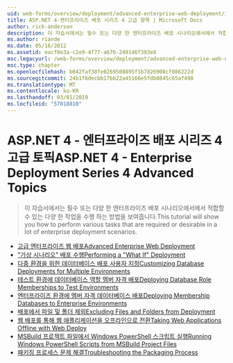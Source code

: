 ```yaml
---
uid: web-forms/overview/deployment/advanced-enterprise-web-deployment/index
title: ASP.NET 4-엔터프라이즈 배포 시리즈 4 고급 항목 | Microsoft Docs
author: rick-anderson
description: 이 자습서에서는 필수 또는 다양 한 엔터프라이즈 배포 시나리오에서에서 적합할 수 있는 다양 한 작업을 수행 하는 방법을 보여줍니다.
ms.author: riande
ms.date: 05/16/2012
ms.assetid: eacf0e3a-c2e9-4f77-a676-249146f393e8
msc.legacyurl: /web-forms/overview/deployment/advanced-enterprise-web-deployment
msc.type: chapter
ms.openlocfilehash: b042faf38fe0269508895f1b7826908cf086222d
ms.sourcegitcommit: 24b1f6decbb17bb22a45166e5fdb0845c65af498
ms.translationtype: MT
ms.contentlocale: ko-KR
ms.lasthandoff: 03/01/2019
ms.locfileid: "57018810"
---
```

<a name="aspnet-4---enterprise-deployment-series-4-advanced-topics"></a><span data-ttu-id="02bfe-103">ASP.NET 4 - 엔터프라이즈 배포 시리즈 4 고급 토픽</span><span class="sxs-lookup"><span data-stu-id="02bfe-103">ASP.NET 4 - Enterprise Deployment Series 4 Advanced Topics</span></span>
====================
> <span data-ttu-id="02bfe-104">이 자습서에서는 필수 또는 다양 한 엔터프라이즈 배포 시나리오에서에서 적합할 수 있는 다양 한 작업을 수행 하는 방법을 보여줍니다.</span><span class="sxs-lookup"><span data-stu-id="02bfe-104">This tutorial will show you how to perform various tasks that are required or desirable in a lot of enterprise deployment scenarios.</span></span>


- [<span data-ttu-id="02bfe-105">고급 엔터프라이즈 웹 배포</span><span class="sxs-lookup"><span data-stu-id="02bfe-105">Advanced Enterprise Web Deployment</span></span>](advanced-enterprise-web-deployment.md)
- [<span data-ttu-id="02bfe-106">"가상 시나리오" 배포 수행</span><span class="sxs-lookup"><span data-stu-id="02bfe-106">Performing a "What If" Deployment</span></span>](performing-a-what-if-deployment.md)
- [<span data-ttu-id="02bfe-107">다중 환경을 위한 데이터베이스 배포 사용자 지정</span><span class="sxs-lookup"><span data-stu-id="02bfe-107">Customizing Database Deployments for Multiple Environments</span></span>](customizing-database-deployments-for-multiple-environments.md)
- [<span data-ttu-id="02bfe-108">테스트 환경에 데이터베이스 역할 멤버 자격 배포</span><span class="sxs-lookup"><span data-stu-id="02bfe-108">Deploying Database Role Memberships to Test Environments</span></span>](deploying-database-role-memberships-to-test-environments.md)
- [<span data-ttu-id="02bfe-109">엔터프라이즈 환경에 멤버 자격 데이터베이스 배포</span><span class="sxs-lookup"><span data-stu-id="02bfe-109">Deploying Membership Databases to Enterprise Environments</span></span>](deploying-membership-databases-to-enterprise-environments.md)
- [<span data-ttu-id="02bfe-110">배포에서 파일 및 폴더 제외</span><span class="sxs-lookup"><span data-stu-id="02bfe-110">Excluding Files and Folders from Deployment</span></span>](excluding-files-and-folders-from-deployment.md)
- [<span data-ttu-id="02bfe-111">웹 배포를 통해 웹 애플리케이션을 오프라인으로 전환</span><span class="sxs-lookup"><span data-stu-id="02bfe-111">Taking Web Applications Offline with Web Deploy</span></span>](taking-web-applications-offline-with-web-deploy.md)
- [<span data-ttu-id="02bfe-112">MSBuild 프로젝트 파일에서 Windows PowerShell 스크립트 실행</span><span class="sxs-lookup"><span data-stu-id="02bfe-112">Running Windows PowerShell Scripts from MSBuild Project Files</span></span>](running-windows-powershell-scripts-from-msbuild-project-files.md)
- [<span data-ttu-id="02bfe-113">패키징 프로세스 문제 해결</span><span class="sxs-lookup"><span data-stu-id="02bfe-113">Troubleshooting the Packaging Process</span></span>](troubleshooting-the-packaging-process.md)
